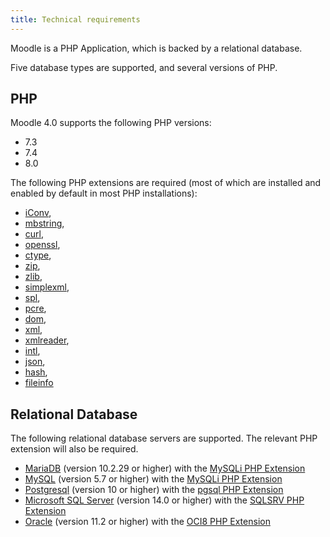 ```yaml
---
title: Technical requirements
---
```


Moodle is a PHP Application, which is backed by a relational database.

Five database types are supported, and several versions of PHP.

## PHP

Moodle 4.0 supports the following PHP versions:

- 7.3
- 7.4
- 8.0

The following PHP extensions are required (most of which are installed and enabled by default in most PHP installations):

- [iConv],
- [mbstring],
- [curl],
- [openssl],
- [ctype],
- [zip],
- [zlib],
- [simplexml],
- [spl],
- [pcre],
- [dom],
- [xml],
- [xmlreader],
- [intl],
- [json],
- [hash],
- [fileinfo]

## Relational Database

The following relational database servers are supported. The relevant PHP extension will also be required.

- [MariaDB][mariadb] (version 10.2.29 or higher) with the [MySQLi PHP Extension][php.mysqli]
- [MySQL][mysql] (version 5.7 or higher) with the [MySQLi PHP Extension][php.mysqli]
- [Postgresql][postgres] (version 10 or higher) with the [pgsql PHP Extension][php.pgsql]
- [Microsoft SQL Server][sqlsrv] (version 14.0 or higher) with the [SQLSRV PHP Extension][php.sqlsrv]
- [Oracle][oci] (version 11.2 or higher) with the [OCI8 PHP Extension][php.oci8]

[php]: https://php.net/downloads/
[iconv]: https://www.php.net/book.iconv
[mbstring]: https://www.php.net/book.mbstring
[curl]: https://www.php.net/book.curl
[openssl]: https://www.php.net/book.openssl
[ctype]: https://www.php.net/book.ctype
[zip]: https://www.php.net/book.zip
[zlib]: https://www.php.net/book.zlib
[simplexml]: https://www.php.net/book.simplexml
[spl]: https://www.php.net/book.spl
[pcre]: https://www.php.net/book.pcre
[dom]: https://www.php.net/book.dom
[xml]: https://www.php.net/book.xml
[xmlreader]: https://www.php.net/book.xmlreader
[intl]: https://www.php.net/book.intl
[json]: https://www.php.net/book.json
[hash]: https://www.php.net/book.hash
[fileinfo]: https://www.php.net/book.fileinfo

[mariadb]: https://mariadb.org/
[php.mysqli]: https://www.php.net/manual/en/book.mysqli.php
[mysql]: https://www.mysql.com/
[postgres]: https://www.postgresql.org/
[sqlsrv]: https://www.microsoft.com/en-au/sql-server/sql-server-downloads
[oci]: https://docs.oracle.com/cd/B19306_01/server.102/b14220/intro.htm
[php.oci8]: https://www.php.net/manual/en/book.oci8.php
[php.pgsql]: https://www.php.net/manual/en/book.pgsql.php
[php.sqlsrv]: https://www.php.net/manual/en/book.sqlsrv.php
